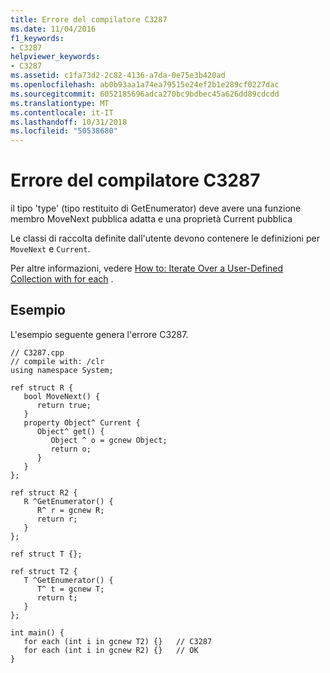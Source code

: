 ```yaml
---
title: Errore del compilatore C3287
ms.date: 11/04/2016
f1_keywords:
- C3287
helpviewer_keywords:
- C3287
ms.assetid: c1fa73d2-2c82-4136-a7da-0e75e3b420ad
ms.openlocfilehash: ab0b93aa1a74ea79515e24ef2b1e289cf0227dac
ms.sourcegitcommit: 6052185696adca270bc9bdbec45a626dd89cdcdd
ms.translationtype: MT
ms.contentlocale: it-IT
ms.lasthandoff: 10/31/2018
ms.locfileid: "50538680"
---
```

# <a name="compiler-error-c3287"></a>Errore del compilatore C3287

il tipo 'type' (tipo restituito di GetEnumerator) deve avere una funzione membro MoveNext pubblica adatta e una proprietà Current pubblica

Le classi di raccolta definite dall'utente devono contenere le definizioni per `MoveNext` e `Current`.

Per altre informazioni, vedere [How to: Iterate Over a User-Defined Collection with for each](../../dotnet/how-to-iterate-over-a-user-defined-collection-with-for-each.md) .

## <a name="example"></a>Esempio

L'esempio seguente genera l'errore C3287.

```
// C3287.cpp
// compile with: /clr
using namespace System;

ref struct R {
   bool MoveNext() {
      return true;
   }
   property Object^ Current {
      Object^ get() {
         Object ^ o = gcnew Object;
         return o;
      }
   }
};

ref struct R2 {
   R ^GetEnumerator() {
      R^ r = gcnew R;
      return r;
   }
};

ref struct T {};

ref struct T2 {
   T ^GetEnumerator() {
      T^ t = gcnew T;
      return t;
   }
};

int main() {
   for each (int i in gcnew T2) {}   // C3287
   for each (int i in gcnew R2) {}   // OK
}
```